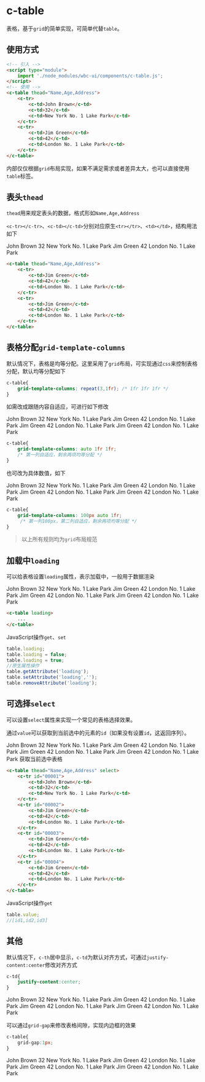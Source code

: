 # c-table

表格，基于`grid`的简单实现，可简单代替`table`。

## 使用方式

```html
<!-- 引入 -->
<script type="module">
    import './node_modules/wbc-ui/components/c-table.js';
</script>
<!-- 使用 -->
<c-table thead="Name,Age,Address">
    <c-tr>
        <c-td>John Brown</c-td>
        <c-td>32</c-td>
        <c-td>New York No. 1 Lake Park</c-td>
    </c-tr>
    <c-tr>
        <c-td>Jim Green</c-td>
        <c-td>42</c-td>
        <c-td>London No. 1 Lake Park</c-td>
    </c-tr>
</c-table>
```

内部仅仅根据`grid`布局实现，如果不满足需求或者差异太大，也可以直接使用`table`标签。

## 表头`thead`

`thead`用来规定表头的数据，格式形如`Name,Age,Address`

`<c-tr></c-tr>`、`<c-td></c-td>`分别对应原生`<tr></tr>`、`<td></td>`，结构用法如下

<c-table thead="Name,Age,Address">
    <c-tr>
        <c-td>John Brown</c-td>
        <c-td>32</c-td>
        <c-td>New York No. 1 Lake Park</c-td>
    </c-tr>
    <c-tr>
        <c-td>Jim Green</c-td>
        <c-td>42</c-td>
        <c-td>London No. 1 Lake Park</c-td>
    </c-tr>
</c-table>

```html
<c-table thead="Name,Age,Address">
    <c-tr>
        <c-td>Jim Green</c-td>
        <c-td>42</c-td>
        <c-td>London No. 1 Lake Park</c-td>
    </c-tr>
    <c-tr>
        <c-td>Jim Green</c-td>
        <c-td>42</c-td>
        <c-td>London No. 1 Lake Park</c-td>
    </c-tr>
</c-table>
```

## 表格分配`grid-template-columns`

默认情况下，表格是均等分配。这里采用了`grid`布局，可实现通过`css`来控制表格分配，默认均等分配如下

```css
c-table{
    grid-template-columns: repeat(3,1fr); /* 1fr 1fr 1fr */
}
```

如需改成跟随内容自适应，可进行如下修改

<c-table thead="Name,Age,Address" style="grid-template-columns: auto 1fr 1fr;">
    <c-tr>
        <c-td>John Brown</c-td>
        <c-td>32</c-td>
        <c-td>New York No. 1 Lake Park</c-td>
    </c-tr>
    <c-tr>
        <c-td>Jim Green</c-td>
        <c-td>42</c-td>
        <c-td>London No. 1 Lake Park</c-td>
    </c-tr>
    <c-tr>
        <c-td>Jim Green</c-td>
        <c-td>42</c-td>
        <c-td>London No. 1 Lake Park</c-td>
    </c-tr>
    <c-tr>
        <c-td>Jim Green</c-td>
        <c-td>42</c-td>
        <c-td>London No. 1 Lake Park</c-td>
    </c-tr>
</c-table>

```css
c-table{
    grid-template-columns: auto 1fr 1fr; 
    /* 第一列自适应，剩余两项均等分配 */
}
```

也可改为具体数值，如下

<c-table thead="Name,Age,Address" style="grid-template-columns: 100px auto 1fr;">
    <c-tr>
        <c-td>John Brown</c-td>
        <c-td>32</c-td>
        <c-td>New York No. 1 Lake Park</c-td>
    </c-tr>
    <c-tr>
        <c-td>Jim Green</c-td>
        <c-td>42</c-td>
        <c-td>London No. 1 Lake Park</c-td>
    </c-tr>
    <c-tr>
        <c-td>Jim Green</c-td>
        <c-td>42</c-td>
        <c-td>London No. 1 Lake Park</c-td>
    </c-tr>
    <c-tr>
        <c-td>Jim Green</c-td>
        <c-td>42</c-td>
        <c-td>London No. 1 Lake Park</c-td>
    </c-tr>
</c-table>

```css
c-table{
    grid-template-columns: 100px auto 1fr;
     /* 第一列100px，第二列自适应，剩余两项均等分配 */
}
```

> 以上所有规则均为`grid`布局规范

## 加载中`loading`

可以给表格设置`loading`属性，表示加载中，一般用于数据渲染

<c-table thead="Name,Age,Address" style="grid-template-columns: auto auto 1fr; margin-bottom:20px;" loading>
    <c-tr>
        <c-td>John Brown</c-td>
        <c-td>32</c-td>
        <c-td>New York No. 1 Lake Park</c-td>
    </c-tr>
    <c-tr>
        <c-td>Jim Green</c-td>
        <c-td>42</c-td>
        <c-td>London No. 1 Lake Park</c-td>
    </c-tr>
    <c-tr>
        <c-td>Jim Green</c-td>
        <c-td>42</c-td>
        <c-td>London No. 1 Lake Park</c-td>
    </c-tr>
    <c-tr>
        <c-td>Jim Green</c-td>
        <c-td>42</c-td>
        <c-td>London No. 1 Lake Park</c-td>
    </c-tr>
</c-table>
<c-switch checked onchange="this.previousElementSibling.loading = this.checked;"></c-switch>

```html
<c-table loading>
    ...
</c-table>
```

JavaScript操作`get`、`set`

```js
table.loading;
table.loading = false;
table.loading = true;
//原生属性操作
table.getAttribute('loading');
table.setAttribute('loading','');
table.removeAttribute('loading');
```

## 可选择`select`

可以设置`select`属性来实现一个常见的表格选择效果。

通过`value`可以获取到当前选中的元素的`id`（如果没有设置`id`，这返回序列）。

<c-table thead="Name,Age,Address" select style="margin-bottom:20px">
    <c-tr id="00001">
        <c-td>John Brown</c-td>
        <c-td>32</c-td>
        <c-td>New York No. 1 Lake Park</c-td>
    </c-tr>
    <c-tr id="00002">
        <c-td>Jim Green</c-td>
        <c-td>42</c-td>
        <c-td>London No. 1 Lake Park</c-td>
    </c-tr>
    <c-tr id="00003">
        <c-td>Jim Green</c-td>
        <c-td>42</c-td>
        <c-td>London No. 1 Lake Park</c-td>
    </c-tr>
    <c-tr id="00004">
        <c-td>Jim Green</c-td>
        <c-td>42</c-td>
        <c-td>London No. 1 Lake Park</c-td>
    </c-tr>
</c-table>
<c-button type="primary" onclick="XyMessage.info(this.previousElementSibling.value)">获取当前选中表格</c-button>

```html
<c-table thead="Name,Age,Address" select>
    <c-tr id="00001">
        <c-td>John Brown</c-td>
        <c-td>32</c-td>
        <c-td>New York No. 1 Lake Park</c-td>
    </c-tr>
    <c-tr id="00002">
        <c-td>Jim Green</c-td>
        <c-td>42</c-td>
        <c-td>London No. 1 Lake Park</c-td>
    </c-tr>
    <c-tr id="00003">
        <c-td>Jim Green</c-td>
        <c-td>42</c-td>
        <c-td>London No. 1 Lake Park</c-td>
    </c-tr>
    <c-tr id="00004">
        <c-td>Jim Green</c-td>
        <c-td>42</c-td>
        <c-td>London No. 1 Lake Park</c-td>
    </c-tr>
</c-table>
```

JavaScript操作`get`

```js
table.value;
//[id1,id2,id3]
```

## 其他

默认情况下，`c-th`居中显示，`c-td`为默认对齐方式，可通过`justify-content:center`修改对齐方式

```css
c-td{
    justify-content:center;
}
```

<style>
.table-demo c-td{
    justify-content:center;
}
</style>
<c-table thead="Name,Age,Address" class="table-demo">
    <c-tr>
        <c-td>John Brown</c-td>
        <c-td>32</c-td>
        <c-td>New York No. 1 Lake Park</c-td>
    </c-tr>
    <c-tr>
        <c-td>Jim Green</c-td>
        <c-td>42</c-td>
        <c-td>London No. 1 Lake Park</c-td>
    </c-tr>
    <c-tr>
        <c-td>Jim Green</c-td>
        <c-td>42</c-td>
        <c-td>London No. 1 Lake Park</c-td>
    </c-tr>
    <c-tr>
        <c-td>Jim Green</c-td>
        <c-td>42</c-td>
        <c-td>London No. 1 Lake Park</c-td>
    </c-tr>
</c-table>

可以通过`grid-gap`来修改表格间隙，实现内边框的效果

```css
c-table{
    grid-gap:1px;
}
```

<c-table thead="Name,Age,Address" style="grid-gap:1px;">
    <c-tr>
        <c-td>John Brown</c-td>
        <c-td>32</c-td>
        <c-td>New York No. 1 Lake Park</c-td>
    </c-tr>
    <c-tr>
        <c-td>Jim Green</c-td>
        <c-td>42</c-td>
        <c-td>London No. 1 Lake Park</c-td>
    </c-tr>
    <c-tr>
        <c-td>Jim Green</c-td>
        <c-td>42</c-td>
        <c-td>London No. 1 Lake Park</c-td>
    </c-tr>
    <c-tr>
        <c-td>Jim Green</c-td>
        <c-td>42</c-td>
        <c-td>London No. 1 Lake Park</c-td>
    </c-tr>
</c-table>